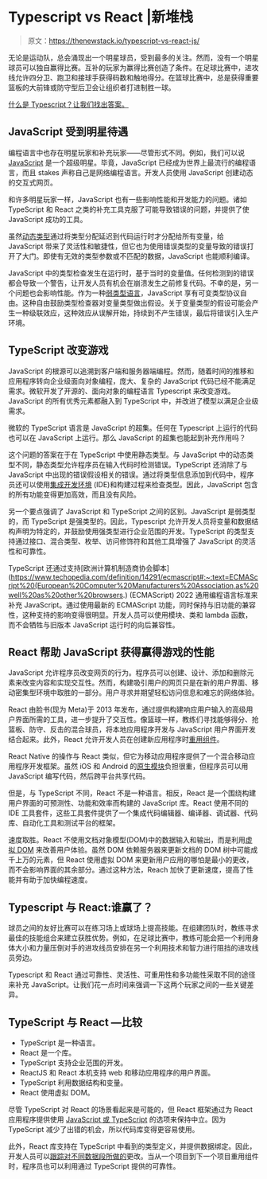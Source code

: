 # Typescript vs React |新堆栈

> 原文：<https://thenewstack.io/typescript-vs-react-js/>

无论是运动队，总会涌现出一个明星球员，受到最多的关注。然而，没有一个明星球员可以独自赢得比赛。互补的玩家为赢得比赛创造了条件。在足球比赛中，进攻线允许四分卫、跑卫和接球手获得码数和触地得分。在篮球比赛中，总是获得重要篮板的大前锋或防守型后卫会让组织者打进制胜一球。

[什么是 Typescript？让我们找出答案。](https://thenewstack.io/what-is-typescript/)

## JavaScript 受到明星待遇

编程语言中也存在明星玩家和补充玩家——尽管形式不同。例如，我们可以说 [JavaScript](https://www.w3schools.com/js/) 是一个超级明星。毕竟，JavaScript 已经成为世界上最流行的编程语言，而且 stakes 声称自己是网络编程语言。开发人员使用 JavaScript 创建动态的交互式网页。

和许多明星玩家一样，JavaScript 也有一些影响性能和开发能力的问题。诸如 TypeScript 和 React 之类的补充工具克服了可能导致错误的问题，并提供了使 JavaScript 成功的工具。

虽然[动态类型](https://levelup.gitconnected.com/understanding-javascript-coercion-in-a-dynamically-typed-language-8807d6331fa2)通过将类型分配延迟到代码运行时才分配给所有变量，给 JavaScript 带来了灵活性和敏捷性，但它也为使用错误类型的变量导致的错误打开了大门。即使有无效的类型参数或不匹配的数据，JavaScript 也能顺利编译。

JavaScript 中的类型检查发生在运行时，基于当时的变量值。任何检测到的错误都会导致一个警告，让开发人员有机会在崩溃发生之前修复代码。不幸的是，另一个问题也会影响性能。作为一种[弱类型语言](https://www.oreilly.com/library/view/javascript-design/0735711674/0735711674_ch02lev1sec3.html#:~:text=One%20last%20characteristic%20of%20JavaScript,with%20typing%20from%20your%20keyboard.)，JavaScript 享有可变类型协议自由。这种自由鼓励类型检查器对变量类型做出假设。关于变量类型的假设可能会产生一种级联效应，这种效应从误解开始，持续到不产生错误，最后将错误引入生产环境。

## TypeScript 改变游戏

JavaScript 的根源可以追溯到客户端和服务器端编程。然而，随着时间的推移和应用程序转向企业级面向对象编程，庞大、复杂的 JavaScript 代码已经不能满足需求。微软开发了开源的、面向对象的编程语言 Typescript 来改变游戏。JavaScript 的所有优秀元素都融入到 TypeScript 中，并改进了模型以满足企业级需求。

微软的 TypeScript 语言是 JavaScript 的超集。任何在 Typescript 上运行的代码也可以在 JavaScript 上运行。那么 JavaScript 的超集也能起到补充作用吗？

这个问题的答案在于在 TypeScript 中使用静态类型。与 JavaScript 中的动态类型不同，静态类型允许程序员在输入代码时检测错误。TypeScript 还消除了与 JavaScript 中出现的错误假设相关的错误。通过将类型信息添加到代码中，程序员还可以使用[集成开发环境](https://www.techtarget.com/searchsoftwarequality/definition/integrated-development-environment) (IDE)和构建过程来检查类型。因此，JavaScript 包含的所有功能变得更加高效，而且没有风险。

另一个要点强调了 JavaScript 和 TypeScript 之间的区别。JavaScript 是弱类型的，而 TypeScript 是强类型的。因此，Typescript 允许开发人员将变量和数据结构声明为特定的，并鼓励使用强类型进行企业范围的开发。TypeScript 的类型支持通过接口、混合类型、枚举、访问修饰符和其他工具增强了 JavaScript 的灵活性和可靠性。

TypeScript 还通过支持[欧洲计算机制造商协会脚本](https://www.techopedia.com/definition/14291/ecmascript#:~:text=ECMAScript%20(European%20Computer%20Manufacturers%20Association,as%20well%20as%20other%20browsers.) (ECMAScript) 2022 通用编程语言标准来补充 JavaScript。通过使用最新的 ECMAScript 功能，同时保持与旧功能的兼容性，这种支持的影响变得很明显。开发人员可以使用模块、类和 lambda 函数，而不会牺牲与旧版本 JavaScript 运行时的向后兼容性。

## React 帮助 JavaScript 获得赢得游戏的性能

JavaScript 允许程序员改变网页的行为。程序员可以创建、设计、添加和删除元素来改变内容和实现交互性。然而，构建吸引用户的网页只是在新的用户界面、移动密集型环境中取胜的一部分。用户寻求并期望轻松访问信息和难忘的网络体验。

React 由脸书(现为 Meta)于 2013 年发布，通过提供构建响应用户输入的高级用户界面所需的工具，进一步提升了交互性。像篮球一样，教练们寻找能够得分、抢篮板、防守、反击的混合球员，将本地应用程序开发与 JavaScript 用户界面开发结合起来。此外，React 允许开发人员在创建新应用程序时[重用组件](https://www.clariontech.com/blog/7-advantages-of-reactjs-for-building-interactive-user-interfaces)。

React Native 的操作与 React 类似，但它为移动应用程序提供了一个混合移动应用程序开发框架。虽然 iOS 和 Android 的[原生模块](https://www.altexsoft.com/blog/engineering/the-good-and-the-bad-of-reactjs-and-react-native/)负担很重，但程序员可以用 JavaScript 编写代码，然后跨平台共享代码。

但是，与 TypeScript 不同，React 不是一种语言。相反，React 是一个围绕构建用户界面的可预测性、功能和效率而构建的 JavaScript 库。React 使用不同的 IDE 工具套件，这些工具套件提供了一个集成代码编辑器、编译器、调试器、代码库、自动化工具和测试平台的框架。

速度取胜。React 不使用文档对象模型(DOM)中的数据输入和输出，而是利用[虚拟 DOM](https://reactjs.org/docs/faq-internals.html) 来改善用户体验。虽然 DOM 依赖服务器来更新文档的 DOM 树中可能成千上万的元素，但 React 使用虚拟 DOM 来更新用户应用的哪怕是最小的更改，而不会影响界面的其余部分。通过这种方法，Reach 加快了更新速度，提高了性能并有助于加快编程速度。

## Typescript 与 React:谁赢了？

球员之间的友好比赛可以在练习场上或球场上提高技能。在组建团队时，教练寻求最佳的技能组合来建立获胜优势。例如，在足球比赛中，教练可能会把一个利用身体大小和力量压倒对手的进攻线员安排在另一个利用技术和智力进行阻挡的进攻线员旁边。

Typescript 和 React 通过可靠性、灵活性、可重用性和多功能性采取不同的途径来补充 JavaScript。让我们花一点时间来强调一下这两个玩家之间的一些关键差异。

## TypeScript 与 React —比较

*   TypeScript 是一种语言。
*   React 是一个库。
*   TypeScript 支持企业范围的开发。
*   ReactJS 和 React 本机支持 web 和移动应用程序的用户界面。
*   TypeScript 利用数据结构和变量。
*   React 使用虚拟 DOM。

尽管 TypeScript 对 React 的场景看起来是可能的，但 React 框架通过为 React 应用程序提供使用 [JavaScript 或 TypeScript](https://blog.bitsrc.io/5-strong-reasons-to-use-typescript-with-react-bc987da5d907) 的选项来保持中立。因为 TypeScript 减少了出错的机会，所以代码库变得更容易使用。

此外，React 库支持在 TypeScript 中看到的类型定义，并提供数据绑定。因此，开发人员可以[跟踪对不同数据段所做的](https://www.clariontech.com/blog/7-advantages-of-reactjs-for-building-interactive-user-interfaces)更改。当从一个项目到下一个项目重用组件时，程序员也可以利用通过 TypeScript 提供的可靠性。

<svg xmlns:xlink="http://www.w3.org/1999/xlink" viewBox="0 0 68 31" version="1.1"><title>Group</title> <desc>Created with Sketch.</desc></svg>